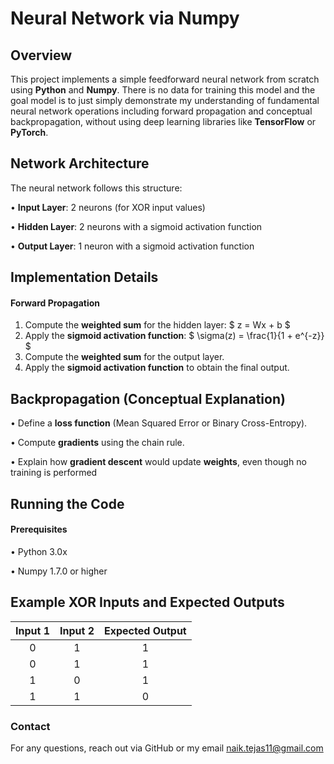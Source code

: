 # Neural Network via Numpy

## Overview

This project implements a simple feedforward neural network from scratch using **Python** and **Numpy**. There is no data for training this model and the goal model is to just simply demonstrate my understanding of fundamental neural network operations including forward propagation and conceptual backpropagation, without using deep learning libraries like **TensorFlow** or **PyTorch**.

## Network Architecture

The neural network follows this structure:

• **Input Layer**: 2 neurons (for XOR input values)

• **Hidden Layer**: 2 neurons with a sigmoid activation function

• **Output Layer**: 1 neuron with a sigmoid activation function

## Implementation Details

#### Forward Propagation

1. Compute the **weighted sum** for the hidden layer: $ z = Wx + b $
2. Apply the **sigmoid activation function**: $ \sigma(z) = \frac{1}{1 + e^{-z}} $
3. Compute the **weighted sum** for the output layer.
4. Apply the **sigmoid activation function** to obtain the final output.

## Backpropagation (Conceptual Explanation) 
• Define a **loss function** (Mean Squared Error or Binary Cross-Entropy).

• Compute **gradients** using the chain rule.

• Explain how **gradient descent** would update **weights**, even though no training is performed

## Running the Code

#### Prerequisites
• Python 3.0x

• Numpy 1.7.0 or higher

## Example XOR Inputs and Expected Outputs

Input 1 | Input 2 | Expected Output |
|:-----:|:-------:|:---------------:|
|0|1|1|
|0|1|1|
|1|0|1|
|1|1|0|

### Contact

For any questions, reach out via GitHub or my email naik.tejas11@gmail.com